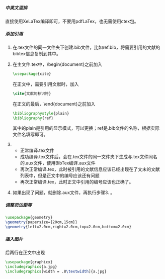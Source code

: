 #####  中英文混排

直接使用XeLaTex编译即可，不要用pdfLaTex，也无需使用ctex包。

##### 添加引用

1. 在.tex文件的同一文件夹下创建.bib文件，比如ref.bib，将需要引用的文献的bibtex信息复制到其中。

2. 在主文件.tex中，\begin{document}之前加入

   ```latex
   \usepackage{cite}
   ```

   在正文中，需要引用文献时，加入

   ```latex
   \cite{文献的标识符}
   ```

   在正文的最后，\end{document}之前加入

   ```latex
   \bibliographystyle{plain}
   \bibliography{ref}
   ```

   其中的plain是引用的显示模式，可以更换；ref是.bib文件的名称，根据实际文件名填写即可。

3. * 正常编译.tex文件
   * 成功编译.tex文件后，会在.tex文件的同一文件夹下生成与.tex文件同名的.aux文件，使用BibTex编译.aux文件
   * 再次正常编译.tex，此时被引用的文献信息应该已经出现在了文末的文献列表中，但是正文中的编号应该还有问题
   * 再次正常编译.tex，此时正文中引用的编号应该也正确了。

4. 如果出现了问题，就删除.aux文件，再执行步骤3. 。

##### 调整页边距等

```latex
\usepackage{geometry}
\geometry{papersize={20cm,15cm}}
\geometry{left=2.0cm,right=2.0cm,top=2.0cm,bottom=2.0cm}
```

##### 插入图片

后两行在正文中出现

```latex
\usepackage{graphicx}
\includegraphics{a.jpg}
\includegraphics[width = .8\textwidth]{a.jpg}
```

